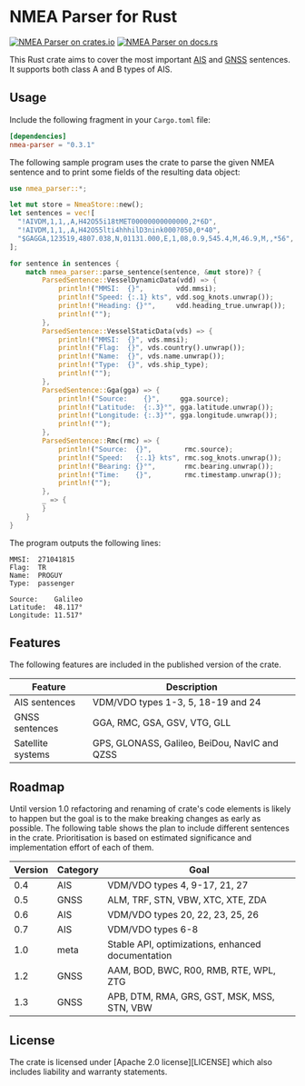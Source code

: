 # NMEA Parser for Rust

[![NMEA Parser on crates.io][cratesio-image]][cratesio]
[![NMEA Parser on docs.rs][docsrs-image]][docsrs]

[cratesio-image]: https://img.shields.io/crates/v/nmea-parser.svg
[cratesio]: https://crates.io/crates/nmea-parser
[docsrs-image]: https://docs.rs/nmea-parser/badge.svg
[docsrs]: https://docs.rs/nmea-parser

This Rust crate aims to cover the most important [AIS] and [GNSS] sentences. It supports both 
class A and B types of AIS.

## Usage

Include the following fragment in your `Cargo.toml` file:

```toml
[dependencies]
nmea-parser = "0.3.1"
```

The following sample program uses the crate to parse the given NMEA sentence and to print some 
fields of the resulting data object:

```rust
use nmea_parser::*;

let mut store = NmeaStore::new();
let sentences = vec![
  "!AIVDM,1,1,,A,H42O55i18tMET00000000000000,2*6D",
  "!AIVDM,1,1,,A,H42O55lti4hhhilD3nink000?050,0*40",
  "$GAGGA,123519,4807.038,N,01131.000,E,1,08,0.9,545.4,M,46.9,M,,*56",
];

for sentence in sentences {    
    match nmea_parser::parse_sentence(sentence, &mut store)? {
        ParsedSentence::VesselDynamicData(vdd) => {
            println!("MMSI:  {}",        vdd.mmsi);
            println!("Speed: {:.1} kts", vdd.sog_knots.unwrap());
            println!("Heading: {}°",     vdd.heading_true.unwrap());
            println!("");
        },
        ParsedSentence::VesselStaticData(vds) => {
            println!("MMSI:  {}", vds.mmsi);
            println!("Flag:  {}", vds.country().unwrap());
            println!("Name:  {}", vds.name.unwrap());
            println!("Type:  {}", vds.ship_type);
            println!("");
        },
        ParsedSentence::Gga(gga) => {
            println!("Source:    {}",     gga.source);
            println!("Latitude:  {:.3}°", gga.latitude.unwrap());
            println!("Longitude: {:.3}°", gga.longitude.unwrap());
            println!("");
        },
        ParsedSentence::Rmc(rmc) => {
            println!("Source:  {}",        rmc.source);
            println!("Speed:   {:.1} kts", rmc.sog_knots.unwrap());
            println!("Bearing: {}°",       rmc.bearing.unwrap());
            println!("Time:    {}",        rmc.timestamp.unwrap());
            println!("");
        },
        _ => {
        }
    }
}
```

The program outputs the following lines:

```
MMSI:  271041815
Flag:  TR
Name:  PROGUY
Type:  passenger

Source:    Galileo
Latitude:  48.117°
Longitude: 11.517°

```

## Features

The following features are included in the published version of the crate.

|Feature          |Description                                                |
|-----------------|-----------------------------------------------------------|
|AIS sentences    |VDM/VDO types 1-3, 5, 18-19 and 24                         |
|GNSS sentences   |GGA, RMC, GSA, GSV, VTG, GLL                               |
|Satellite systems|GPS, GLONASS, Galileo, BeiDou, NavIC and QZSS              | 

## Roadmap

Until version 1.0 refactoring and renaming of crate's code elements is likely to happen but the goal
is to the make breaking changes as early as possible. The following table shows the plan to include
different sentences in the crate. Prioritisation is based on estimated significance and 
implementation effort of each of them.

|Version |Category    |Goal                                                   |
|--------|------------|-------------------------------------------------------|
|0.4     |AIS         |VDM/VDO types 4, 9-17, 21, 27                          |
|0.5     |GNSS        |ALM, TRF, STN, VBW, XTC, XTE, ZDA                      |
|0.6     |AIS         |VDM/VDO types 20, 22, 23, 25, 26                       |
|0.7     |AIS         |VDM/VDO types 6-8                                      |
|1.0     |meta        |Stable API, optimizations, enhanced documentation      |
|1.2     |GNSS        |AAM, BOD, BWC, R00, RMB, RTE, WPL, ZTG                 |
|1.3     |GNSS        |APB, DTM, RMA, GRS, GST, MSK, MSS, STN, VBW            |

[AIS]: https://en.wikipedia.org/wiki/Automatic_identification_system
[GNSS]: https://en.wikipedia.org/wiki/Satellite_navigation

## License

The crate is licensed under [Apache 2.0 license][LICENSE] which also includes liability and warranty
statements.

